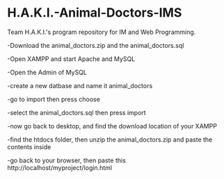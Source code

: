 # H.A.K.I.-Animal-Doctors-IMS
Team H.A.K.I.'s program repository for IM and Web Programming.

-Download the animal_doctors.zip and the animal_doctors.sql

-Open XAMPP and start Apache and MySQL

-Open the Admin of MySQL

-create a new datbase and name it animal_doctors

-go to import then press choose

-select the animal_doctors.sql then press import

-now go back to desktop, and find the download location of your XAMPP

-find the htdocs folder, then unzip the animal_doctors.zip and paste the contents inside

-go back to your browser, then paste this http://localhost/myproject/login.html
